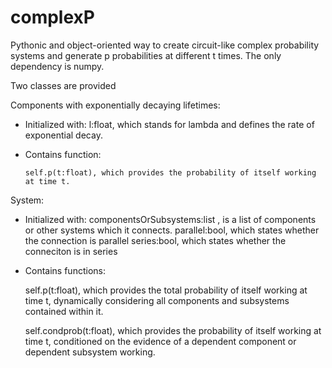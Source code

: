 # complexP

Pythonic and object-oriented way to create circuit-like complex probability systems and generate p probabilities at different t times.
The only dependency is numpy.

Two classes are provided

Components with exponentially decaying lifetimes:
- Initialized with:
    l:float, which stands for lambda and defines the rate of exponential decay.

- Contains function:

      self.p(t:float), which provides the probability of itself working at time t.

System:
- Initialized with:
    componentsOrSubsystems:list , is a list of components or other systems which it connects.
    parallel:bool, which states whether the connection is parallel
    series:bool, which states whether the conneciton is in series
  
- Contains functions:

  self.p(t:float), which provides the total probability of itself working at time t, dynamically
  considering all components and subsystems contained within it.

  self.condprob(t:float), which provides the probability of itself working at time t, conditioned
  on the evidence of a dependent component or dependent subsystem working. 
